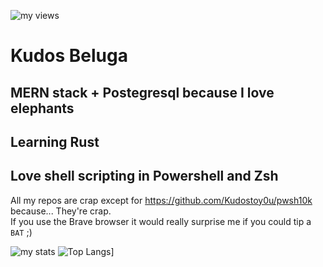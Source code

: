 ![my views](https://komarev.com/ghpvc/?username=kudostoy0u)
# Kudos Beluga
## MERN stack + Postegresql because I love elephants
## Learning Rust
## Love shell scripting in Powershell and Zsh
All my repos are crap except for https://github.com/Kudostoy0u/pwsh10k because...
They're crap.<br>
If you use the Brave browser it would really surprise me if you could tip a `BAT` ;)

![my stats](https://github-readme-stats.vercel.app/api?username=kudostoy0u&show_icons=true&theme=radical)
![Top Langs](https://github-readme-stats.vercel.app/api/top-langs/?username=kudostoy0u)]
